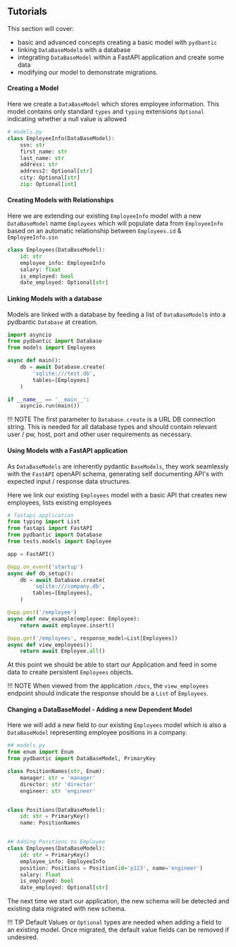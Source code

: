 ## Tutorials
This section will cover:

- basic and advanced concepts creating a basic model with `pydbantic`
- linking `DataBaseModel`s with a database
- integrating `DataBaseModel` within a FastAPI application and create some data
- modifying our model to demonstrate migrations.

#### Creating a Model
Here we create a `DataBaseModel` which stores employee information. This model contains only standard `types` and `typing` extensions `Optional` indicating  whether a null value is allowed

```python
# models.py
class EmployeeInfo(DataBaseModel):
    ssn: str
    first_name: str
    last_name: str
    address: str
    address2: Optional[str]
    city: Optional[str]
    zip: Optional[int]

```

#### Creating Models with Relationships
Here we are extending our existing `EmployeeInfo` model with a new  `DataBaseModel` name `Employees` which will populate data from `EmployeeInfo` based on an automatic relationship between `Employees.id` & `EmployeeInfo.ssn`

```python
class Employees(DataBaseModel):
    id: str
    employee_info: EmployeeInfo
    salary: float
    is_employed: bool
    date_employed: Optional[str]
```

#### Linking Models with a database
Models are linked with a database by feeding a list of `DataBaseModel`s into a pydbantic `Database` at creation.

```python
import asyncio
from pydbantic import Database
from models import Employees

async def main():
    db = await Database.create(
        'sqlite:///test.db',
        tables=[Employees]
    )

if __name__ == '__main__':
    asyncio.run(main())
```

!!! NOTE
    The first parameter to `Database.create` is a URL DB connection string. This is needed for all database types and should contain relevant user / pw, host, port and other user requirements as necessary.


#### Using Models with a FastAPI application
As `DataBaseModels` are inherently pydantic `BaseModels`, they work seamlessly with the `FastAPI` openAPI schema, generating self documenting API's with expected input / response data structures.

Here we link our existing `Employees` model with a basic API that creates new employees, lists existing employees

```python
# fastapi application
from typing import List
from fastapi import FastAPI
from pydbantic import Database
from tests.models import Employee

app = FastAPI()

@app.on_event('startup')
async def db_setup():
    db = await Database.create(
        'sqlite:///company.db',
        tables=[Employees],
    )

@app.post('/employee')
async def new_example(employee: Employee):
    return await employee.insert()

@app.get('/employees', response_model=List[Employees])
async def view_employees():
    return await Employee.all()
```

At this point we should be able to start our Application and feed in some data to create persistent `Employees` objects.

!!! NOTE
    When viewed from the application `/docs`, the `view_employees` endpoint should indicate the response should be a `List` of `Employees`.

#### Changing a DataBaseModel - Adding a new Dependent Model
Here we will add a new field to our existing `Employees` model which is also a `DataBaseModel` representing employee positions in a company.

```python
## models.py
from enum import Enum
from pydbantic import DataBaseModel, PrimaryKey

class PositionNames(str, Enum):
    manager: str = 'manager'
    director: str 'director'
    engineer: str 'engineer'


class Positions(DataBaseModel):
    id: str = PrimaryKey()
    name: PositionNames


## Adding Positions to Employee
class Employees(DataBaseModel):
    id: str = PrimaryKey()
    employee_info: EmployeeInfo
    position: Positions = Position(id='p123', name='engineer')
    salary: float
    is_employed: bool
    date_employed: Optional[str]
```

The next time we start our application, the new schema will be detected and existing data migrated with new schema.

!!! TIP
    Default Values or `Optional` types are needed when adding a field to an existing model. Once migrated, the default value fields can be removed if undesired.
